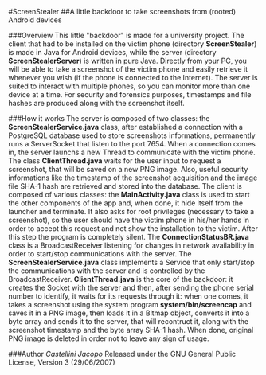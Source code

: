 #ScreenStealer
##A little backdoor to take screenshots from (rooted) Android devices

###Overview
This little "backdoor" is made for a university project. The client that had to be installed on the victim phone (directory **ScreenStealer**) is made in Java for Android devices, while the server (directory **ScreenStealerServer**) is written in pure Java. Directly from your PC, you will be able to take a screenshot of the victim phone and easily retrieve it whenever you wish (if the phone is connected to the Internet). The server is suited to interact with multiple phones, so you can monitor more than one device at a time. For security and forensics purposes, timestamps and file hashes are produced along with the screenshot itself.

###How it works
The server is composed of two classes: the **ScreenStealerService.java** class, after established a connection with a PostgreSQL database used to store screenshots informations, permanently runs a ServerSocket that listen to the port 7654. When a connection comes in, the server launchs a new Thread to communicate with the victim phone. The class **ClientThread.java** waits for the user input to request a screenshot, that will be saved on a new PNG image. Also, useful security informations like the timestamp of the screenshot acquisition and the image file SHA-1 hash are retrieved and stored into the database. The client is composed of various classes: the **MainActivity.java** class is used to start the other components of the app and, when done, it hide itself from the launcher and terminate. It also asks for root privileges (necessary to take a screenshot), so the user should have the victim phone in his/her hands in order to accept this request and not show the installation to the victim. After this step the program is completely silent. The **ConnectionStatusBR.java** class is a BroadcastReceiver listening for changes in network availability in order to start/stop communications with the server. The **ScreenStealerService.java** class implements a Service that only start/stop the communications with the server and is controlled by the BroadcastReceiver. **ClientThread.java** is the core of the backdoor: it creates the Socket with the server and then, after sending the phone serial number to identify, it waits for its requests through it: when one comes, it takes a screenshot using the system program **system/bin/screencap** and saves it in a PNG image, then loads it in a Bitmap object, converts it into a byte array and sends it to the server, that will recontruct it,  along with the screenshot timestamp and the byte array SHA-1 hash. When done, original PNG image is deleted in order not to leave any sign of usage.

###Author
*Castellini Jacopo*
Released under the GNU General Public License, Version 3 (29/06/2007)
